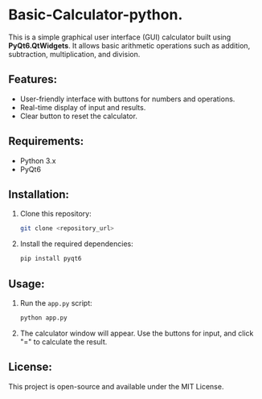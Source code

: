 # Basic-Calculator-python. 

This is a simple graphical user interface (GUI) calculator built using **PyQt6.QtWidgets**. It allows basic arithmetic operations such as addition, subtraction, multiplication, and division.

## Features:
- User-friendly interface with buttons for numbers and operations.
- Real-time display of input and results.
- Clear button to reset the calculator.

## Requirements:
- Python 3.x
- PyQt6

## Installation:
1. Clone this repository:
    ```bash
    git clone <repository_url>
    ```
2. Install the required dependencies:
    ```bash
    pip install pyqt6
    ```

## Usage:
1. Run the `app.py` script:
    ```bash
    python app.py
    ```
2. The calculator window will appear. Use the buttons for input, and click "=" to calculate the result.

## License:
This project is open-source and available under the MIT License.
